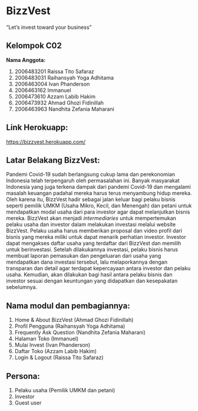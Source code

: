 # BizzVest
“Let’s invest toward your business”


## Kelompok C02
**Nama Anggota:**
1. 2006483201	Raissa Tito Safaraz
1. 2006483031	Raihansyah Yoga Adhitama
1. 2006463004	Ivan Phanderson
1. 2006463162	Immanuel
1. 2006473610	Azzam Labib Hakim
1. 2006473932	Ahmad Ghozi Fidinillah
1. 2006463963	Nandhita Zefania Maharani


## Link Herokuapp:
https://bizzvest.herokuapp.com/

## Latar Belakang BizzVest:
Pandemi Covid-19 sudah berlangsung cukup lama dan perekonomian Indonesia telah terpengaruh oleh permasalahan ini. Banyak masyarakat Indonesia yang juga terkena dampak dari pandemi Covid-19 dan mengalami masalah keuangan padahal mereka harus terus menyambung hidup mereka. Oleh karena itu, BizzVest hadir sebagai jalan keluar bagi pelaku bisnis seperti pemilik UMKM (Usaha Mikro, Kecil, dan Menengah) dan petani untuk mendapatkan modal usaha dari para investor agar dapat melanjutkan bisnis mereka. BizzVest akan menjadi _intermediaries_ untuk mempertemukan pelaku usaha dan investor dalam melakukan investasi melalui website BizzVest. Pelaku usaha harus memberikan proposal dan video profil dari bisnis yang mereka miliki untuk dapat menarik perhatian investor. Investor dapat mengakses daftar usaha yang terdaftar dari BizzVest dan memilih untuk berinvestasi. Setelah dilakukannya investasi, pelaku bisnis harus membuat laporan pemasukan dan pengeluaran dari usaha yang mendapatkan dana investasi tersebut, lalu melaporkannya dengan transparan dan detail agar terdapat kepercayaan antara investor dan pelaku usaha. Kemudian, akan dilakukan bagi hasil antara pelaku bisnis dan investor sesuai dengan keuntungan yang didapatkan dan kesepakatan sebelumnya. 


## Nama modul dan pembagiannya:
1. Home & About BizzVest (Ahmad Ghozi Fidinillah)
1. Profil Pengguna (Raihansyah Yoga Adhitama)
1. Frequently Ask Question (Nandhita Zefania Maharani)
1. Halaman Toko (Immanuel)
1. Mulai Invest (Ivan Phanderson)
1. Daftar Toko (Azzam Labib Hakim)
1. Login & Logout (Raissa Tito Safaraz)


## Persona:
1. Pelaku usaha (Pemilik UMKM dan petani)
1. Investor
1. Guest user





